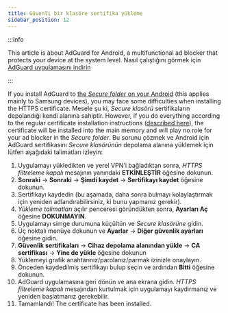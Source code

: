 ```yaml
---
title: Güvenli bir klasöre sertifika yükleme
sidebar_position: 12
---
```


:::info

This article is about AdGuard for Android, a multifunctional ad blocker that protects your device at the system level. Nasıl çalıştığını görmek için [AdGuard uygulamasını indirin](https://agrd.io/download-kb-adblock)

:::

If you install AdGuard to [the *Secure folder* on your Android](https://www.samsung.com/uk/support/mobile-devices/what-is-the-secure-folder-and-how-do-i-use-it/) (this applies mainly to Samsung devices), you may face some difficulties when installing the HTTPS certificate. Mesele şu ki, *Secure klasörü* sertifikaların depolandığı kendi alanına sahiptir. However, if you do everything according to the regular certificate installation instructions ([described here](/adguard-for-android/features/settings#https-filtering)), the certificate will be installed into the main memory and will play no role for your ad blocker in the *Secure folder*. Bu sorunu çözmek ve Android için AdGuard sertifikasını *Secure klasörünün* depolama alanına yüklemek için lütfen aşağıdaki talimatları izleyin:

1. Uygulamayı yükledikten ve yerel VPN'i bağladıktan sonra, *HTTPS filtreleme kapalı* mesajının yanındaki **ETKİNLEŞTİR** öğesine dokunun.
1. **Sonraki** → **Sonraki** → **Şimdi kaydet** → **Sertifikayı kaydet** öğesine dokunun.
1. Sertifikayı kaydedin (bu aşamada, daha sonra bulmayı kolaylaştırmak için yeniden adlandırabilirsiniz, ki bunu yapmanız gerekir).
1. *Yükleme talimatları* açılır penceresi göründükten sonra, **Ayarları Aç** öğesine **DOKUNMAYIN**.
1. Uygulamayı simge durumuna küçültün ve *Secure klasörüne* gidin.
1. Üç noktalı menüye dokunun ve **Ayarlar** → **Diğer güvenlik ayarları** öğesine gidin.
1. **Güvenlik sertifikaları** → **Cihaz depolama alanından yükle** → **CA sertifikası** → **Yine de yükle** öğesine dokunun
1. Yüklemeyi grafik anahtarınız/parolanız/parmak izinizle onaylayın.
1. Önceden kaydedilmiş sertifikayı bulup seçin ve ardından **Bitti** öğesine dokunun.
1. AdGuard uygulamasına geri dönün ve ana ekrana gidin. *HTTPS filtreleme kapalı* mesajından kurtulmak için uygulamayı kaydırmanız ve yeniden başlatmanız gerekebilir.
1. Tamamlandı! The certificate has been installed.
